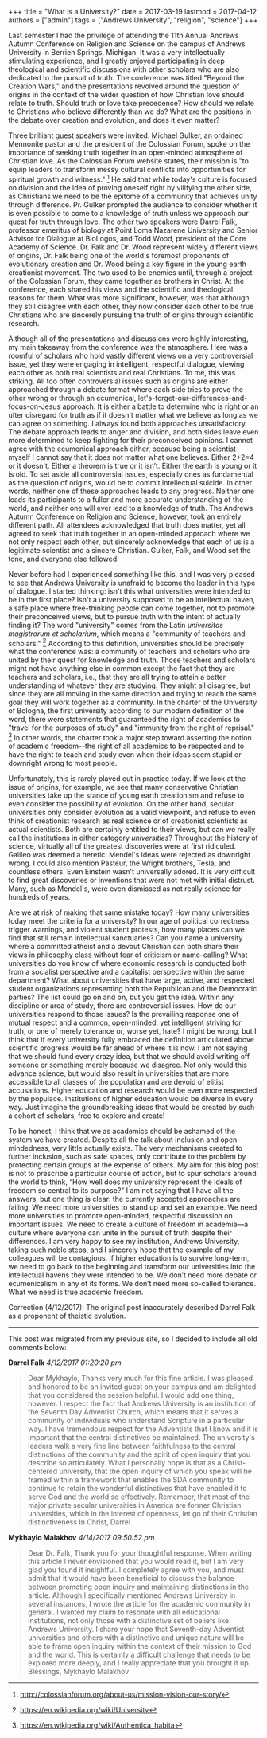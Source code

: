 +++
title = "What is a University?"
date = 2017-03-19
lastmod = 2017-04-12
authors = ["admin"]
tags = ["Andrews University", "religion", "science"]
+++

​Last semester I had the privilege of attending the 11th Annual Andrews Autumn Conference on Religion and Science on the campus of Andrews University in Berrien Springs, Michigan. It was a very intellectually stimulating experience, and I greatly enjoyed participating in deep theological and scientific discussions with other scholars who are also dedicated to the pursuit of truth. The conference was titled "Beyond the Creation Wars," and the presentations revolved around the question of origins in the context of the wider question of how Christian love should relate to truth. Should truth or love take precedence? How should we relate to Christians who believe differently than we do? What are the positions in the debate over creation and evolution, and does it even matter?

Three brilliant guest speakers were invited. Michael Gulker, an ordained Mennonite pastor and the president of the Colossian Forum, spoke on the importance of seeking truth together in an open-minded atmosphere of Christian love. As the Colossian Forum website states, their mission is "to equip leaders to transform messy cultural conflicts into opportunities for spiritual growth and witness." [^1] He said that while today's culture is focused on division and the idea of proving oneself right by vilifying the other side, as Christians we need to be the epitome of a community that achieves unity through difference. Pr. Gulker prompted the audience to consider whether it is even possible to come to a knowledge of truth unless we approach our quest for truth through love. The other two speakers were Darrel Falk, professor emeritus of biology at Point Loma Nazarene University and Senior Advisor for Dialogue at BioLogos, and Todd Wood, president of the Core Academy of Science. Dr. Falk and Dr. Wood represent widely different views of origins, Dr. Falk being one of the world's foremost proponents of evolutionary creation and Dr. Wood being a key figure in the young earth creationist movement. The two used to be enemies until, through a project of the Colossian Forum, they came together as brothers in Christ. At the conference, each shared his views and the scientific and theological reasons for them. What was more significant, however, was that although they still disagree with each other, they now consider each other to be true Christians who are sincerely pursuing the truth of origins through scientific research.

Although all of the presentations and discussions were highly interesting, my main takeaway from the conference was the atmosphere. Here was a roomful of scholars who hold vastly different views on a very controversial issue, yet they were engaging in intelligent, respectful dialogue, viewing each other as both real scientists and real Christians. To me, this was striking. All too often controversial issues such as origins are either approached through a debate format where each side tries to prove the other wrong or through an ecumenical, let's-forget-our-differences-and-focus-on-Jesus approach. It is either a battle to determine who is right or an utter disregard for truth as if it doesn't matter what we believe as long as we can agree on something. I always found both approaches unsatisfactory. The debate approach leads to anger and division, and both sides leave even more determined to keep fighting for their preconceived opinions. I cannot agree with the ecumenical approach either, because being a scientist myself I cannot say that it does not matter what one believes. Either 2+2=4 or it doesn't. Either a theorem is true or it isn’t. Either the earth is young or it is old. To set aside all controversial issues, especially ones as fundamental as the question of origins, would be to commit intellectual suicide. In other words, neither one of these approaches leads to any progress. Neither one leads its participants to a fuller and more accurate understanding of the world, and neither one will ever lead to a knowledge of truth. The Andrews Autumn Conference on Religion and Science, however, took an entirely different path. All attendees acknowledged that truth does matter, yet all agreed to seek that truth together in an open-minded approach where we not only respect each other, but sincerely acknowledge that each of us is a legitimate scientist and a sincere Christian. Gulker, Falk, and Wood set the tone, and everyone else followed.

Never before had I experienced something like this, and I was very pleased to see that Andrews University is unafraid to become the leader in this type of dialogue. I started thinking: isn't this what universities were intended to be in the first place? Isn't a university supposed to be an intellectual haven, a safe place where free-thinking people can come together, not to promote their preconceived views, but to pursue truth with the intent of actually finding it? The word "university" comes from the Latin _universitas magistrorum et scholarium_, which means a "community of teachers and scholars." [^2] According to this definition, universities should be precisely what the conference was: a community of teachers and scholars who are united by their quest for knowledge and truth. Those teachers and scholars might not have anything else in common except the fact that they are teachers and scholars, i.e., that they are all trying to attain a better understanding of whatever they are studying. They might all disagree, but since they are all moving in the same direction and trying to reach the same goal they will work together as a community. In the charter of the University of Bologna, the first university according to our modern definition of the word, there were statements that guaranteed the right of academics to "travel for the purposes of study" and "immunity from the right of reprisal." [^3] In other words, the charter took a major step toward asserting the notion of academic freedom--the right of all academics to be respected and to have the right to teach and study even when their ideas seem stupid or downright wrong to most people.

Unfortunately, this is rarely played out in practice today. If we look at the issue of origins, for example, we see that many conservative Christian universities take up the stance of young earth creationism and refuse to even consider the possibility of evolution. On the other hand, secular universities only consider evolution as a valid viewpoint, and refuse to even think of creationist research as real science or of creationist scientists as actual scientists. Both are certainly entitled to their views, but can we really call the institutions in either category _universities_? Throughout the history of science, virtually all of the greatest discoveries were at first ridiculed. Galileo was deemed a heretic. Mendel's ideas were rejected as downright wrong. I could also mention Pasteur, the Wright brothers, Tesla, and countless others. Even Einstein wasn't universally adored. It is very difficult to find great discoveries or inventions that were not met with initial distrust. Many, such as Mendel's, were even dismissed as not really science for hundreds of years.

Are we at risk of making that same mistake today? How many universities today meet the criteria for a university? In our age of political correctness, trigger warnings, and violent student protests, how many places can we find that still remain intellectual sanctuaries? Can you name a university where a committed atheist and a devout Christian can both share their views in philosophy class without fear of criticism or name-calling? What universities do you know of where economic research is conducted both from a socialist perspective and a capitalist perspective within the same department? What about universities that have large, active, and respected student organizations representing both the Republican and the Democratic parties? The list could go on and on, but you get the idea. Within any discipline or area of study, there are controversial issues. How do our universities respond to those issues? Is the prevailing response one of mutual respect and a common, open-minded, yet intelligent striving for truth, or one of merely tolerance or, worse yet, hate? I might be wrong, but I think that if every university fully embraced the definition articulated above scientific progress would be far ahead of where it is now. I am not saying that we should fund every crazy idea, but that we should avoid writing off someone or something merely because we disagree. Not only would this advance science, but would also result in universities that are more accessible to all classes of the population and are devoid of elitist accusations. Higher education and research would be even more respected by the populace. Institutions of higher education would be diverse in every way. Just imagine the groundbreaking ideas that would be created by such a cohort of scholars, free to explore and create!

To be honest, I think that we as academics should be ashamed of the system we have created. Despite all the talk about inclusion and open-mindedness, very little actually exists. The very mechanisms created to further inclusion, such as safe spaces, only contribute to the problem by protecting certain groups at the expense of others. My aim for this blog post is not to prescribe a particular course of action, but to spur scholars around the world to think, “How well does my university represent the ideals of freedom so central to its purpose?” I am not saying that I have all the answers, but one thing is clear: the currently accepted approaches are failing. We need more universities to stand up and set an example. We need more universities to promote open-minded, respectful discussion on important issues. We need to create a culture of freedom in academia—a culture where everyone can unite in the pursuit of truth despite their differences. I am very happy to see my institution, Andrews University, taking such noble steps, and I sincerely hope that the example of my colleagues will be contagious. If higher education is to survive long-term, we need to go back to the beginning and transform our universities into the intellectual havens they were intended to be. We don’t need more debate or ecumenicalism in any of its forms. We don’t need more so-called tolerance. What we need is true academic freedom.

Correction (4/12/2017): The original post inaccurately described Darrel Falk as a proponent of theistic evolution.

[^1]: http://colossianforum.org/about-us/mission-vision-our-story/
[^2]: https://en.wikipedia.org/wiki/University
[^3]: https://en.wikipedia.org/wiki/Authentica_habita

---

This post was migrated from my previous site, so I decided to include all old comments below:

**Darrel Falk**
_4/12/2017 01:20:20 pm_

>Dear Mykhaylo,
>Thanks very much for this fine article. I was pleased and honored to be an invited guest on your campus and am delighted that you considered the session helpful. I would add one thing, however. I respect the fact that Andrews University is an institution of the Seventh Day Adventist Church, which means that it serves a community of individuals who understand Scripture in a particular way. I have tremendous respect for the Adventists that I know and it is important that the central distinctives be maintained. The university's leaders walk a very fine line between faithfulness to the central distinctions of the community and the spirit of open inquiry that you describe so articulately. What I personally hope is that as a Christ-centered university, that the open inquiry of which you speak will be framed within a framework that enables the SDA community to continue to retain the wonderful distinctives that have enabled it to serve God and the world so effectively. Remember, that most of the major private secular universities in America are former Christian universities, which in the interest of openness, let go of their Christian distinctiveness
In Christ, Darrel

**Mykhaylo Malakhov**
_4/14/2017 09:50:52 pm_

>Dear Dr. Falk,
>Thank you for your thoughtful response. When writing this article I never envisioned that you would read it, but I am very glad you found it insightful. I completely agree with you, and must admit that it would have been beneficial to discuss the balance between promoting open inquiry and maintaining distinctions in the article. Although I specifically mentioned Andrews University in several instances, I wrote the article for the academic community in general. I wanted my claim to resonate with all educational institutions, not only those with a distinctive set of beliefs like Andrews University. I share your hope that Seventh-day Adventist universities and others with a distinctive and unique nature will be able to frame open inquiry within the context of their mission to God and the world. This is certainly a difficult challenge that needs to be explored more deeply, and I really appreciate that you brought it up.
>Blessings,
>Mykhaylo Malakhov
